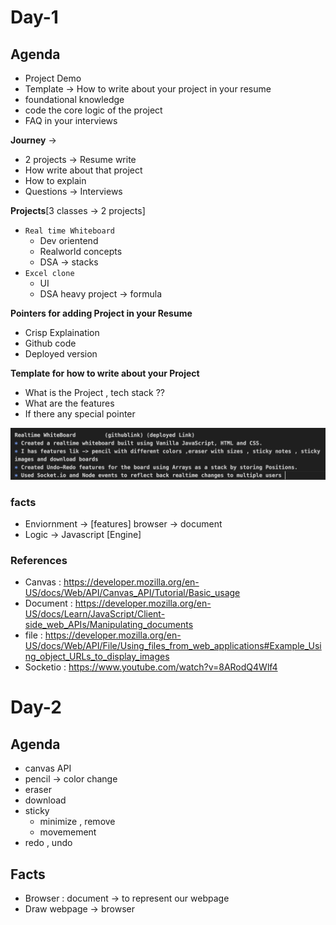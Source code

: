 # Day-1
## Agenda
* Project Demo
* Template -> How to write about your project in your resume
* foundational knowledge 
* code the core logic of the project
* FAQ in your interviews

**Journey** -> 
  * 2 projects -> Resume write 
  * How write about that project
  * How to explain 
  * Questions -> Interviews 

**Projects**[3 classes -> 2 projects]
* `Real time Whiteboard`
  * Dev orientend
  * Realworld concepts
  * DSA -> stacks 
* `Excel clone` 
  * UI
  * DSA heavy project -> formula

**Pointers for adding Project in your Resume** 
* Crisp Explaination
* Github code 
* Deployed version

**Template for how to write about your Project**
* What is the Project , tech stack ??
* What are the features
* If there any special pointer
  

![](resume.png)

### facts
* Enviornment -> [features]  browser  -> document
* Logic -> Javascript [Engine] 


### References 
* Canvas : https://developer.mozilla.org/en-US/docs/Web/API/Canvas_API/Tutorial/Basic_usage
* Document : https://developer.mozilla.org/en-US/docs/Learn/JavaScript/Client-side_web_APIs/Manipulating_documents
* file : https://developer.mozilla.org/en-US/docs/Web/API/File/Using_files_from_web_applications#Example_Using_object_URLs_to_display_images
* Socketio : https://www.youtube.com/watch?v=8ARodQ4Wlf4



# Day-2 

## Agenda
* canvas API
* pencil -> color change
* eraser
* download 
* sticky
  * minimize , remove
  * movemement
* redo , undo

## Facts
* Browser : document -> to represent our webpage
* Draw webpage -> browser  






